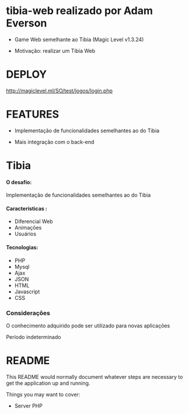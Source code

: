 # tibia-web realizado por Adam Everson

* Game Web semelhante ao Tibia (Magic Level v1.3.24)

* Motivação: realizar um Tibia Web

# DEPLOY

http://magiclevel.ml/SO/test/jogos/login.php

# FEATURES

* Implementação de funcionalidades semelhantes ao do Tibia

* Mais integração com o back-end

# Tibia
#### O desafio:
Implementação de funcionalidades semelhantes ao do Tibia
#### Características :
  - Diferencial Web
  - Animações
  - Usuários
 
#### Tecnologias:
  - PHP
  - Mysql
  - Ajax
  - JSON
  - HTML
  - Javascript
  - CSS

### Considerações
O conhecimento adquirido pode ser utilizado para novas aplicações

Período indeterminado

# README

This README would normally document whatever steps are necessary to get the
application up and running.

Things you may want to cover:

* Server PHP
